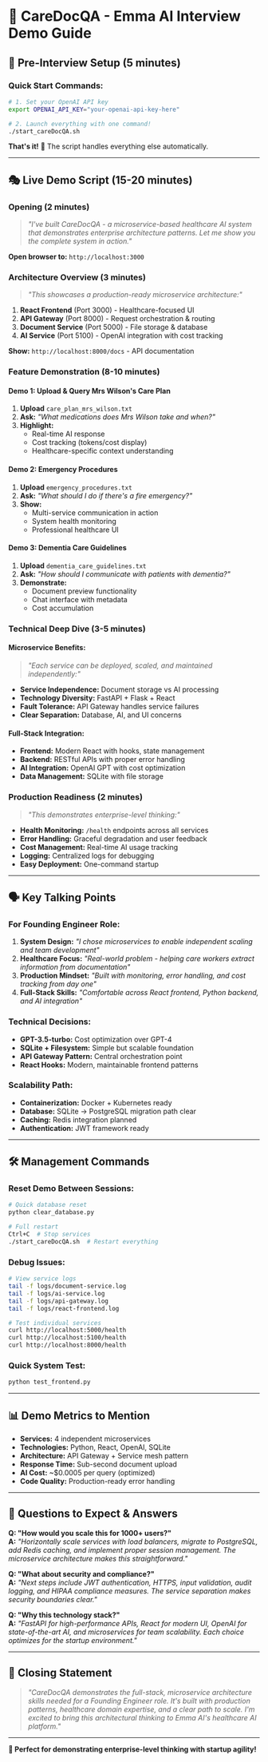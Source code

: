 # 🏥 CareDocQA - Emma AI Interview Demo Guide

## 🎯 **Pre-Interview Setup (5 minutes)**

### **Quick Start Commands:**
```bash
# 1. Set your OpenAI API key
export OPENAI_API_KEY="your-openai-api-key-here"

# 2. Launch everything with one command!
./start_careDocQA.sh
```

**That's it!** 🚀 The script handles everything else automatically.

---

## 🎭 **Live Demo Script (15-20 minutes)**

### **Opening (2 minutes)**
> *"I've built CareDocQA - a microservice-based healthcare AI system that demonstrates enterprise architecture patterns. Let me show you the complete system in action."*

**Open browser to:** `http://localhost:3000`

### **Architecture Overview (3 minutes)**
> *"This showcases a production-ready microservice architecture:"*

1. **React Frontend** (Port 3000) - Healthcare-focused UI
2. **API Gateway** (Port 8000) - Request orchestration & routing  
3. **Document Service** (Port 5000) - File storage & database
4. **AI Service** (Port 5100) - OpenAI integration with cost tracking

**Show:** `http://localhost:8000/docs` - API documentation

### **Feature Demonstration (8-10 minutes)**

#### **Demo 1: Upload & Query Mrs Wilson's Care Plan**
1. **Upload** `care_plan_mrs_wilson.txt`
2. **Ask:** *"What medications does Mrs Wilson take and when?"*
3. **Highlight:** 
   - Real-time AI response
   - Cost tracking (tokens/cost display)
   - Healthcare-specific context understanding

#### **Demo 2: Emergency Procedures**
1. **Upload** `emergency_procedures.txt`
2. **Ask:** *"What should I do if there's a fire emergency?"*
3. **Show:** 
   - Multi-service communication in action
   - System health monitoring
   - Professional healthcare UI

#### **Demo 3: Dementia Care Guidelines**
1. **Upload** `dementia_care_guidelines.txt`
2. **Ask:** *"How should I communicate with patients with dementia?"*
3. **Demonstrate:**
   - Document preview functionality
   - Chat interface with metadata
   - Cost accumulation

### **Technical Deep Dive (3-5 minutes)**

#### **Microservice Benefits:**
> *"Each service can be deployed, scaled, and maintained independently:"*

- **Service Independence:** Document storage vs AI processing
- **Technology Diversity:** FastAPI + Flask + React
- **Fault Tolerance:** API Gateway handles service failures
- **Clear Separation:** Database, AI, and UI concerns

#### **Full-Stack Integration:**
- **Frontend:** Modern React with hooks, state management
- **Backend:** RESTful APIs with proper error handling
- **AI Integration:** OpenAI GPT with cost optimization
- **Data Management:** SQLite with file storage

### **Production Readiness (2 minutes)**
> *"This demonstrates enterprise-level thinking:"*

- **Health Monitoring:** `/health` endpoints across all services
- **Error Handling:** Graceful degradation and user feedback
- **Cost Management:** Real-time AI usage tracking
- **Logging:** Centralized logs for debugging
- **Easy Deployment:** One-command startup

---

## 🗣️ **Key Talking Points**

### **For Founding Engineer Role:**
1. **System Design:** *"I chose microservices to enable independent scaling and team development"*
2. **Healthcare Focus:** *"Real-world problem - helping care workers extract information from documentation"*
3. **Production Mindset:** *"Built with monitoring, error handling, and cost tracking from day one"*
4. **Full-Stack Skills:** *"Comfortable across React frontend, Python backend, and AI integration"*

### **Technical Decisions:**
- **GPT-3.5-turbo:** Cost optimization over GPT-4
- **SQLite + Filesystem:** Simple but scalable foundation  
- **API Gateway Pattern:** Central orchestration point
- **React Hooks:** Modern, maintainable frontend patterns

### **Scalability Path:**
- **Containerization:** Docker + Kubernetes ready
- **Database:** SQLite → PostgreSQL migration path clear
- **Caching:** Redis integration planned
- **Authentication:** JWT framework ready

---

## 🛠️ **Management Commands**

### **Reset Demo Between Sessions:**
```bash
# Quick database reset
python clear_database.py

# Full restart
Ctrl+C  # Stop services
./start_careDocQA.sh  # Restart everything
```

### **Debug Issues:**
```bash
# View service logs
tail -f logs/document-service.log
tail -f logs/ai-service.log
tail -f logs/api-gateway.log
tail -f logs/react-frontend.log

# Test individual services
curl http://localhost:5000/health
curl http://localhost:5100/health
curl http://localhost:8000/health
```

### **Quick System Test:**
```bash
python test_frontend.py
```

---

## 📊 **Demo Metrics to Mention**

- **Services:** 4 independent microservices
- **Technologies:** Python, React, OpenAI, SQLite
- **Architecture:** API Gateway + Service mesh pattern
- **Response Time:** Sub-second document upload
- **AI Cost:** ~$0.0005 per query (optimized)
- **Code Quality:** Production-ready error handling

---

## 🎯 **Questions to Expect & Answers**

**Q: "How would you scale this for 1000+ users?"**  
**A:** *"Horizontally scale services with load balancers, migrate to PostgreSQL, add Redis caching, and implement proper session management. The microservice architecture makes this straightforward."*

**Q: "What about security and compliance?"**  
**A:** *"Next steps include JWT authentication, HTTPS, input validation, audit logging, and HIPAA compliance measures. The service separation makes security boundaries clear."*

**Q: "Why this technology stack?"**  
**A:** *"FastAPI for high-performance APIs, React for modern UI, OpenAI for state-of-the-art AI, and microservices for team scalability. Each choice optimizes for the startup environment."*

---

## 🚀 **Closing Statement**

> *"CareDocQA demonstrates the full-stack, microservice architecture skills needed for a Founding Engineer role. It's built with production patterns, healthcare domain expertise, and a clear path to scale. I'm excited to bring this architectural thinking to Emma AI's healthcare AI platform."*

---

**🎉 Perfect for demonstrating enterprise-level thinking with startup agility!** 